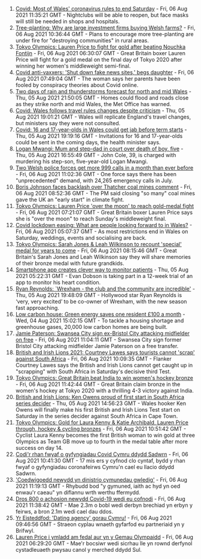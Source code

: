 1. [Covid: Most of Wales' coronavirus rules to end Saturday](https://www.bbc.co.uk/news/uk-wales-58102007) - Fri, 06 Aug 2021 11:35:21 GMT - Nightclubs will be able to reopen, but face masks will still be needed in shops and hospitals.
2. [Tree-planting: Why are large investment firms buying Welsh farms?](https://www.bbc.co.uk/news/uk-wales-58103603) - Fri, 06 Aug 2021 10:36:44 GMT - Plans to encourage more tree-planting are under fire for "destroying communities" in rural areas.
3. [Tokyo Olympics: Lauren Price to fight for gold after beating Nouchka Fontijn](https://www.bbc.co.uk/sport/olympics/58111123) - Fri, 06 Aug 2021 06:30:07 GMT - Great Britain boxer Lauren Price will fight for a gold medal on the final day of Tokyo 2020 after winning her women's middleweight semi-final.
4. [Covid anti-vaxxers: 'Shut down fake news sites,' begs daughter](https://www.bbc.co.uk/news/uk-wales-58103604) - Fri, 06 Aug 2021 07:49:04 GMT - The woman says her parents have been fooled by conspiracy theories about Covid online.
5. [Two days of rain and thunderstorms forecast for north and mid Wales](https://www.bbc.co.uk/news/uk-wales-58087494) - Thu, 05 Aug 2021 21:50:05 GMT - Homes could flood and roads close as they strike north and mid Wales, the Met Office has warned.
6. [Covid: Wales follows travel rules changes despite criticism](https://www.bbc.co.uk/news/uk-wales-politics-58101108) - Thu, 05 Aug 2021 19:01:21 GMT - Wales will replicate England's travel changes, but ministers say they were not consulted.
7. [Covid: 16 and 17-year-olds in Wales could get jab before term starts](https://www.bbc.co.uk/news/uk-wales-58106571) - Thu, 05 Aug 2021 19:19:16 GMT - Invitations for 16 and 17-year-olds could be sent in the coming days, the health minister says.
8. [Logan Mwangi: Mum and step-dad in court over death of boy, five](https://www.bbc.co.uk/news/uk-wales-58053074) - Thu, 05 Aug 2021 16:55:49 GMT - John Cole, 39, is charged with murdering his step-son, five-year-old Logan Mwangi.
9. [Two Welsh police forces get more 999 calls in a month than ever before](https://www.bbc.co.uk/news/uk-wales-58106836) - Fri, 06 Aug 2021 11:02:36 GMT - One force says there has been "unprecedented" demand, with 24,265 emergency calls in July.
10. [Boris Johnson faces backlash over Thatcher coal mines comment](https://www.bbc.co.uk/news/uk-politics-58107009) - Fri, 06 Aug 2021 08:52:36 GMT - The PM said closing "so many" coal mines gave the UK an "early start" in climate fight.
11. [Tokyo Olympics: Lauren Price 'over the moon' to reach gold-medal fight](https://www.bbc.co.uk/sport/av/olympics/58112406) - Fri, 06 Aug 2021 07:21:07 GMT - Great Britain boxer Lauren Price says she is "over the moon" to reach Sunday's middleweight final.
12. [Covid lockdown easing: What are people looking forward to in Wales?](https://www.bbc.co.uk/news/uk-wales-58103608) - Fri, 06 Aug 2021 05:07:37 GMT - As most restrictions end in Wales on Saturday, weddings, events and socialising are back.
13. [Tokyo Olympics: Sarah Jones & Leah Wilkinson to recount 'special' medal for years to come](https://www.bbc.co.uk/sport/av/olympics/58112410) - Fri, 06 Aug 2021 08:15:46 GMT - Great Britain's Sarah Jones and Leah Wilkinson say they will share memories of their bronze medal with future grandkids.
14. [Smartphone app creates clever way to monitor patients](https://www.bbc.co.uk/news/uk-wales-58091637) - Thu, 05 Aug 2021 05:22:31 GMT - Evan Dobson is taking part in a 12-week trial of an app to monitor his heart condition.
15. [Ryan Reynolds: `Wrexham - the club and the community are incredible'](https://www.bbc.co.uk/sport/av/football/58108958) - Thu, 05 Aug 2021 19:48:09 GMT - Hollywood star Ryan Reynolds is ‘very, very excited’ to be co-owner of Wrexham, with the new season fast approaching.
16. [Low carbon house: Green energy saves one resident £100 a month](https://www.bbc.co.uk/news/uk-wales-58089068) - Wed, 04 Aug 2021 15:02:15 GMT - To tackle a housing shortage and greenhouse gases, 20,000 low carbon homes are being built.
17. [Jamie Paterson: Swansea City sign ex-Bristol City attacking midfielder on free](https://www.bbc.co.uk/sport/football/58102228) - Fri, 06 Aug 2021 11:04:11 GMT - Swansea City sign former Bristol City attacking midfielder Jamie Paterson on a free transfer.
18. [British and Irish Lions 2021: Courtney Lawes says tourists cannot 'scrap' against South Africa](https://www.bbc.co.uk/sport/rugby-union/58113948) - Fri, 06 Aug 2021 10:09:35 GMT - Flanker Courtney Lawes says the British and Irish Lions cannot get caught up in "scrapping" with South Africa in Saturday's decisive third Test.
19. [Tokyo Olympics: Great Britain beat India to win women's hockey bronze](https://www.bbc.co.uk/sport/olympics/58110122) - Fri, 06 Aug 2021 11:42:44 GMT - Great Britain claim bronze in the women's hockey at Tokyo 2020 with a thrilling 4-3 victory against India.
20. [British and Irish Lions: Ken Owens proud of first start in South Africa series decider](https://www.bbc.co.uk/sport/rugby-union/58099716) - Thu, 05 Aug 2021 14:56:23 GMT - Wales hooker Ken Owens will finally make his first British and Irish Lions Test start on Saturday in the series decider against South Africa in Cape Town.
21. [Tokyo Olympics: Gold for Laura Kenny & Katie Archibald, Lauren Price through, hockey & cycling bronzes](https://www.bbc.co.uk/sport/olympics/58111115) - Fri, 06 Aug 2021 10:51:42 GMT - Cyclist Laura Kenny becomes the first British woman to win gold at three Olympics as Team GB move up to fourth in the medal table after more success on day 14.
22. [Codi'r rhan fwyaf o gyfyngiadau Covid Cymru ddydd Sadwrn](https://www.bbc.co.uk/newyddion/58106002) - Fri, 06 Aug 2021 10:41:30 GMT - 17 mis ers y cyfnod clo cyntaf, bydd y rhan fwyaf o gyfyngiadau coronafeirws Cymru'n cael eu llacio ddydd Sadwrn.
23. ['Coedwigoedd newydd yn dinistrio cymunedau gwledig'](https://www.bbc.co.uk/newyddion/58103913) - Fri, 06 Aug 2021 11:19:13 GMT - Rhybudd bod "y gymuned, iaith ac hyd yn oed enwau'r caeau" yn diflannu wrth werthu ffermydd.
24. [Dros 800 o achosion newydd Covid-19 wedi eu cofnodi](https://www.bbc.co.uk/newyddion/58046476) - Fri, 06 Aug 2021 11:38:42 GMT - Mae 2.3m o bobl wedi derbyn brechiad yn erbyn y feirws, a bron 2.1m wedi cael dau ddos.
25. [Yr Eisteddfod: 'Dating agency' gorau Cymru!](https://www.bbc.co.uk/newyddion/58086140) - Fri, 06 Aug 2021 09:46:56 GMT - Straeon cyplau wnaeth gyfarfod eu partneriaid yn y Brifwyl.
26. [Lauren Price i ymladd am fedal aur yn y Gemau Olympaidd](https://www.bbc.co.uk/newyddion/58112022) - Fri, 06 Aug 2021 06:29:20 GMT - Mae'r bocsiwr wedi sicrhau lle yn rownd derfynol cystadleuaeth pwysau canol y merched ddydd Sul.
